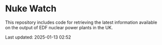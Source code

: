 # Nuke Watch

This repository includes code for retrieving the latest information available on the output of EDF nuclear power plants in the UK.

Last updated: 2025-01-13 02:52